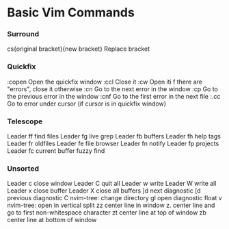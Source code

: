 # Basic Vim Commands

### Surround
cs{original bracket}{new bracket}
                Replace bracket

### Quickfix
:copen          Open the quickfix window
:ccl            Close it
:cw             Open iti f there are "errors", close it otherwise
:cn             Go to the next error in the window
:cp             Go to the previous error in the window
:cnf            Go to the first error in the next file
:.cc            Go to error under cursor (if cursor is in quickfix window)

### Telescope
Leader ff       find files
Leader fg       live grep
Leader fb       buffers
Leader fh       help tags
Leader fr       oldfiles
Leader fe       file browser
Leader fn       notify
Leader fp       projects
Leader fc       current buffer fuzzy find

### Unsorted
Leader c        close window
Leader C        quit all
Leader w        write 
Leader W        write all
Leader x        close buffer
Leader X        close all buffers
]d              next diagnostic
[d               previous diagnostic
C               nvim-tree: change directory
gl              open diagnostic float 
v               nvim-tree: open in vertical split 
zz              center line in window
z.              center line and go to first non-whitespace character 
zt              center line at top of window
zb              center line at bottom of window


